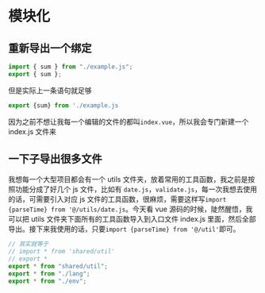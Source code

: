 # 模块化

## 重新导出一个绑定

```js
import { sum } from "./example.js";
export { sum };
```

但是实际上一条语句就足够

```js
export {sum} from './example.js
```

因为之前不想让我每一个编辑的文件的都叫`index.vue`，所以我会专门新建一个 index.js 文件来

## 一下子导出很多文件

我想每一个大型项目都会有一个 utils 文件夹，放着常用的工具函数，我之前是按照功能分成了好几个 js 文件，比如有 `date.js`，`validate.js`，每一次我想去使用的话，可需要引入对应 js 文件的工具函数，很麻烦，需要这样写`import {parseTime} from '@/utils/date.js`。今天看 vue 源码的时候，陡然醒悟，我可以把 utils 文件夹下面所有的工具函数导入到入口文件 index.js 里面，然后全部导出。接下来我使用的话，只要`import {parseTime} from '@/util'`即可。

```js
// 其实就等于
// import * from 'shared/util'
// export *
export * from "shared/util";
export * from "./lang";
export * from "./env";
```
